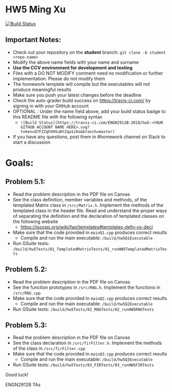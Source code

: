 # HW5 Ming Xu
  [![Build Status](https://travis-ci.com/ENGN2912B-2018/hw5-Xuming8812.svg?token=3JDRzeLyM1vNMxzmeSBG&branch=master)](https://travis-ci.com/ENGN2912B-2018/hw5-Xuming8812)

## Important Notes:
* Check out your repository on the **student** branch:  `git clone -b student <repo-name>`
* Modify the above name fields with your name and surname
* **Use the CCV environment for development and testing**
* Files with a DO NOT MODIFY comment need no modification or further implementation. Please do not modify them
* The homework template will compile but the executables will not produce meaningful results
* Make sure you push your latest changes before the deadline
* Check the auto-grader build success on <https://travis-ci.com/> by signing in with your GitHub account
* OPTIONAL : Under the name field above, add your build status badge to this README file with the following syntax
  - `![Build Status](https://travis-ci.com/ENGN2912B-2018/hw5-<YOUR GITHUB ACCOUNT NAME HERE>.svg?token=Q7FZZqhVHSuDtZqw1zko&branch=master)`
* If you have any questions, post them in #homework channel on Slack to start a discussion

# Goals:
## Problem 5.1:
* Read the problem description in the PDF file on Canvas
* See the class definition, member variables and methods, of the templated Matrix class in `/src/Matrix.h`. Implement the methods of the templated class in the header file. Read and understand the proper ways of separating the definition and the declaration of templated classes on the following website
  - <https://isocpp.org/wiki/faq/templates#templates-defn-vs-decl>
* Make sure that the code provided in `mainQ1.cpp` produces correct results
  - Compile and run the main executable: `/build/hw5Q1Executable`
* Run GSuite tests: `/build/hw5Tests/01_TemplatedMatrixTests/01_runHW5TemplatedMatrixTests`

## Problem 5.2:
* Read the problem description in the PDF file on Canvas
* See the function prototypes in `/src/RNG.h`. Implement the functions in `/src/RNG.cpp`
* Make sure that the code provided in `mainQ2.cpp` produces correct results
  - Compile and run the main executable: `/build/hw5Q2Executable`
* Run GSuite tests: `/build/hw5Tests/02_RNGTests/02_runHW5RNGTests`

## Problem 5.3:
* Read the problem description in the PDF file on Canvas
* See the class declaration in `/src/firFilter.h`. Implement the methods of the class in `/src/firFilter.cpp`
* Make sure that the code provided in `mainQ3.cpp` produces correct results
  - Compile and run the main executable: `/build/hw5Q3Executable`
* Run GSuite tests: `/build/hw5Tests/03_FIRTests/03_runHW5FIRTests`

Good luck!

ENGN2912B TAs
